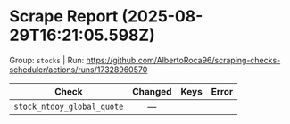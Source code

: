 # Scrape Report (2025-08-29T16:21:05.598Z)

Group: `stocks`  |  Run: https://github.com/AlbertoRoca96/scraping-checks-scheduler/actions/runs/17328960570

| Check | Changed | Keys | Error |
|---|:---:|:--|:--|
| `stock_ntdoy_global_quote` | — |  |  |
